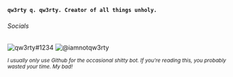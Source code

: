 **`qw3rty q. qw3rty. Creator of all things unholy.`**


###### Socials

![qw3rty#1234](https://img.shields.io/badge/discord-qw3rty%231234-%237289DA?style=flat-square&logo=discord)
![@iamnotqw3rty](https://img.shields.io/badge/twitter-%40iamnotqw3rty-%231DA1F2?style=flat-square&logo=twitter)

*<sub>I usually only use Github for the occasional shitty bot. If you're reading this, you probably wasted your time. My bad!</sub>*
